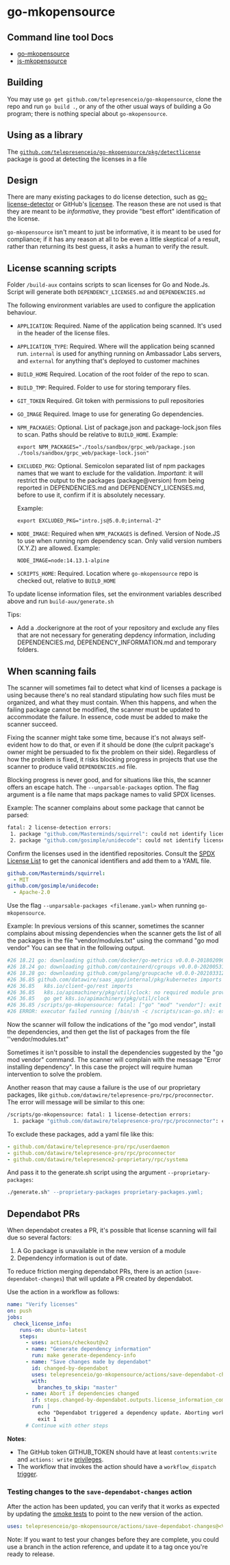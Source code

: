 # go-mkopensource

## Command line tool Docs

- [go-mkopensource](/cmd/go-mkopensource/README.md)
- [js-mkopensource](/cmd/js-mkopensource/README.md)

## Building

You may use `go get github.com/telepresenceio/go-mkopensource`, clone the
repo and run `go build .`, or any of the other usual ways of building
a Go program; there is nothing special about `go-mkopensource`.

## Using as a library

The [`github.com/telepresenceio/go-mkopensource/pkg/detectlicense`][detectlicense]
package is good at detecting the licenses in a file

[detectlicense]: https://pkg.go.dev/github.com/telepresenceio/go-mkopensource/pkg/detectlicense

## Design

There are many existing packages to do license detection, such as
[go-license-detector][] or GitHub's [licensee][]. The reason these
are not used is that they are meant to be _informative_, they provide
"best effort" identification of the license.

`go-mkopensource` isn't meant to just be informative, it is meant to
be used for compliance; if it has any reason at all to be even a
little skeptical of a result, rather than returning its best guess, it
asks a human to verify the result.

[go-license-detector]: https://github.com/go-enry/go-license-detector
[licensee]: https://github.com/licensee/licensee

## License scanning scripts

Folder `/build-aux` contains scripts to scan licenses for Go and
Node.Js. Script will generate both `DEPENDENCY_LICENSES.md` and
`DEPENDENCIES.md`

The following environment variables are used to configure the
application behaviour.

- `APPLICATION`: Required. Name of the application being scanned.
  It's used in the header of the license files.

- `APPLICATION_TYPE`: Required. Where will the application being
  scanned run.
  `internal` is used for anything running on Ambassador Labs servers,
  and `external` for anything that's deployed to customer machines

- `BUILD_HOME` Required. Location of the root folder of the repo to
  scan.

- `BUILD_TMP`: Required. Folder to use for storing temporary files.

- `GIT_TOKEN` Required. Git token with permissions to pull
  repositories

- `GO_IMAGE` Required. Image to use for generating Go
  dependencies.

- `NPM_PACKAGES`: Optional. List of package.json and package-lock.json
  files to scan. Paths should be relative to `BUILD_HOME`.
  Example:

  `export NPM_PACKAGES="./tools/sandbox/grpc_web/package.json ./tools/sandbox/grpc_web/package-lock.json"`

- `EXCLUDED_PKG`: Optional. Semicolon separated list of npm packages names that we want to exclude for the validation.
  _Important_: it will restrict the output to the packages (package@version) from being reported in DEPENDENCIES.md and DEPENDENCY_LICENSES.md,
  before to use it, confirm if it is absolutely necessary.

  Example:

  `export EXCLUDED_PKG="intro.js@5.0.0;internal-2"`

- `NODE_IMAGE`: Required when `NPM_PACKAGES` is defined. Version
  of Node.JS to use when running npm dependency scan. Only valid
  version numbers (X.Y.Z) are allowed.
  Example:

  `NODE_IMAGE=node:14.13.1-alpine`

- `SCRIPTS_HOME`: Required. Location where `go-mkopensource` repo is
  checked out, relative to `BUILD_HOME`

To update license information files, set the environment variables
described above and run `build-aux/generate.sh`

Tips:

- Add a .dockerignore at the root of your repository and exclude any files that are not necessary for generating depdency
  information, including DEPENDENCIES.md, DEPENDENCY_INFORMATION.md and temporary folders.

## When scanning fails

The scanner will sometimes fail to detect what kind of licenses a package is using because there's no real standard
stipulating how such files must be organized, and what they must contain. When this happens, and when the failing
package cannot be modified, the scanner must be updated to accommodate the failure. In essence, code must be added
to make the scanner succeed.

Fixing the scanner might take some time, because it's not always self-evident how to do that, or even if it should be
done (the culprit package's owner might be persuaded to fix the problem on their side). Regardless of how the problem
is fixed, it risks blocking progress in projects that use the scanner to produce valid `DEPENDENCIES.md` file.

Blocking progress is never good, and for situations like this, the scanner offers an escape hatch. The `--unparsable-packages`
option. The flag argument is a file name that maps package names to valid SPDX licenses.

Example:
The scanner complains about some package that cannot be parsed:

```bash
fatal: 2 license-detection errors:
 1. package "github.com/Masterminds/squirrel": could not identify license in file "github.com/Masterminds/squirrel/LICENSE"
 2. package "github.com/gosimple/unidecode": could not identify license in file "github.com/gosimple/unidecode/LICENSE"
```

Confirm the licenses used in the identified repositories. Consult the [SPDX License List](https://spdx.org/licenses/) to get the canonical identifiers and add them to a YAML file.

```yaml
github.com/Masterminds/squirrel:
  - MIT
github.com/gosimple/unidecode:
  - Apache-2.0
```

Use the flag `--unparsable-packages <filename.yaml>` when running `go-mkopensource`.

Example:
In previous versions of this scanner, sometimes the scanner complains about missing dependencies when the scanner gets
the list of all the packages in the file "vendor/modules.txt" using the command "go mod vendor" You can see that in the following output.

```bash
#26 18.21 go: downloading github.com/docker/go-metrics v0.0.0-20180209012529-399ea8c73916
#26 18.24 go: downloading github.com/containerd/cgroups v0.0.0-20200531161412-0dbf7f05ba59
#26 18.28 go: downloading github.com/golang/groupcache v0.0.0-20210331224755-41bb18bfe9da
#26 36.85 github.com/datawire/saas_app/internal/pkg/kubernetes imports
#26 36.85   k8s.io/client-go/rest imports
#26 36.85   k8s.io/apimachinery/pkg/util/clock: no required module provides package k8s.io/apimachinery/pkg/util/clock; to add it:
#26 36.85   go get k8s.io/apimachinery/pkg/util/clock
#26 36.85 /scripts/go-mkopensource: fatal: ["go" "mod" "vendor"]: exit status 1
#26 ERROR: executor failed running [/bin/sh -c /scripts/scan-go.sh]: exit code: 1
```

Now the scanner will follow the indications of the "go mod vendor", install the dependencies, and then
get the list of packages from the file ''vendor/modules.txt"

Sometimes it isn't possible to install the dependencies suggested by the "go mod vendor" command.
The scanner will complain with the message "Error installing dependency". In this case the project will require human intervention to solve the problem.

Another reason that may cause a failure is the use of our proprietary packages, like `github.com/datawire/telepresence-pro/rpc/proconnector`.
The error will message will be similar to this one:

```bash
/scripts/go-mkopensource: fatal: 1 license-detection errors:
  1. package "github.com/datawire/telepresence-pro/rpc/proconnector": could not identify a license for all sources (had no global LICENSE file)
```

To exclude these packages, add a yaml file like this:

```yaml
- github.com/datawire/telepresence-pro/rpc/userdaemon
- github.com/datawire/telepresence-pro/rpc/proconnector
- github.com/datawire/telepresence2-proprietary/rpc/systema
```

And pass it to the generate.sh script using the argument `--proprietary-packages`:

```bash
./generate.sh" --proprietary-packages proprietary-packages.yaml;
```

## Dependabot PRs

When dependabot creates a PR, it's possible that license scanning will fail due so several factors:

1. A Go package is unavailable in the new version of a module
2. Dependency information is out of date.

To reduce friction merging dependabot PRs, there is an action (`save-dependabot-changes`) that will update a PR created by dependabot.

Use the action in a workflow as follows:

```yaml
name: "Verify licenses"
on: push
jobs:
  check_license_info:
    runs-on: ubuntu-latest
    steps:
      - uses: actions/checkout@v2
      - name: "Generate dependency information"
        run: make generate-dependency-info
      - name: "Save changes made by dependabot"
        id: changed-by-dependabot
        uses: telepresenceio/go-mkopensource/actions/save-dependabot-changes@v0.0.1
        with:
          branches_to_skip: "master"
      - name: Abort if dependencies changed
        if: steps.changed-by-dependabot.outputs.license_information_committed == 'true'
        run: |
          echo "Dependabot triggered a dependency update. Aborting workflow."
          exit 1
      # Continue with other steps
```

**Notes**:

- The GitHub token GITHUB_TOKEN should have at least `contents:write` and `actions: write`
  [privileges](https://docs.github.com/en/actions/security-guides/automatic-token-authentication#permissions-for-the-github_token).
- The workflow that invokes the action should have a `workflow_dispatch`
  [trigger](https://docs.github.com/en/actions/using-workflows/events-that-trigger-workflows#workflow_dispatch).

### Testing changes to the `save-dependabot-changes` action

After the action has been updated, you can verify that it works as expected by updating the [smoke tests](.github/workflows/test-action.yml)
to point to the new version of the action.

```yaml
uses: telepresenceio/go-mkopensource/actions/save-dependabot-changes@<VERSION>
```

Note: If you want to test your changes before they are complete, you could use a branch in the action reference, and
update it to a tag once you're ready to release.
